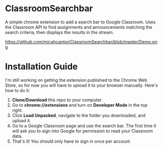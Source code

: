 # ClassroomSearchbar
A simple chrome extension to add a search bar to Google Classroom. Uses the Classroom API to find assignments and announcements matching the search criteria, then displays the results in the stream.

https://github.com/micahcantor/ClassroomSearchbar/blob/master/Demo.png

# Installation Guide
I'm still working on getting the extension published to the Chrome Web Store, so for now you will have to upload it to your browser manually. 
Here's how to do it:

1. **Clone/Download** this repo to your computer. 
2. Go to **chrome://extensions** and turn on **Developer Mode** in the top right.
3. Click **Load Unpacked**, navigate to the folder you downloaded, and upload it.
4. Go to a Google Classroom page and use the search bar. The first time it will ask you to sign into Google for permission to read your Classroom data.
5. That's it! You should only have to sign in once per account. 
